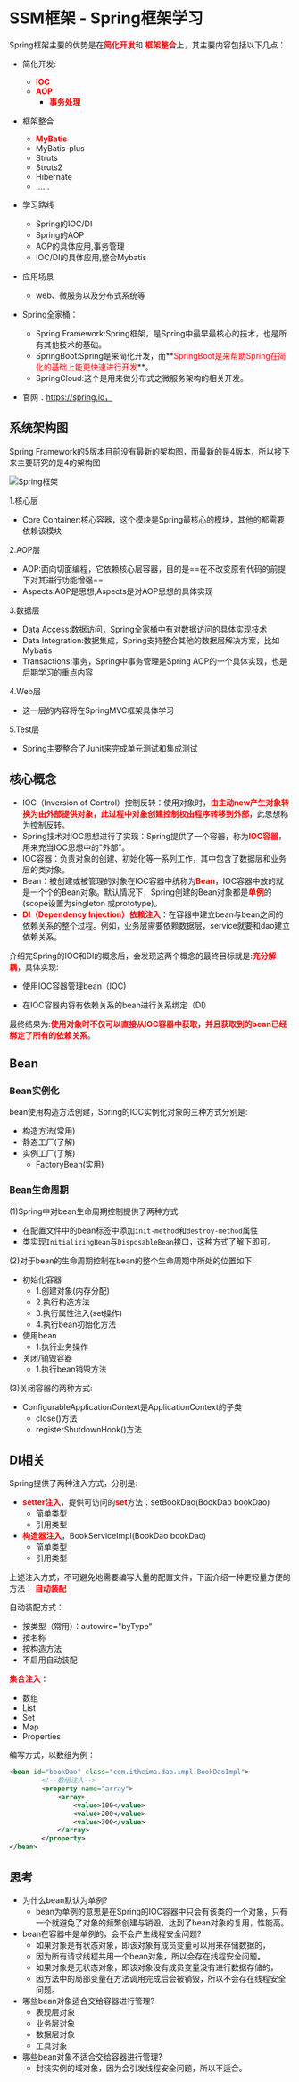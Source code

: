 # SSM框架 - Spring框架学习

Spring框架主要的优势是在<font color='red'>**简化开发**</font>和 <font color='red'>**框架整合**</font>上，其主要内容包括以下几点：

* 简化开发: 

  * <font color='red'>**IOC**</font>
  * <font color='red'>**AOP**</font>
    * <font color='red'>**事务处理**</font>
* 框架整合

  - <font color='red'>**MyBatis**</font>
  - MyBatis-plus
  - Struts
  - Struts2
  - Hibernate
  - ……
  
* 学习路线
  * Spring的IOC/DI
  * Spring的AOP
  * AOP的具体应用,事务管理
  * IOC/DI的具体应用,整合Mybatis


* 应用场景
  * web、微服务以及分布式系统等
* Spring全家桶：
  * Spring Framework:Spring框架，是Spring中最早最核心的技术，也是所有其他技术的基础。
  * SpringBoot:Spring是来简化开发，而**<font color='red'>SpringBoot是来帮助Spring在简化的基础上能更快速进行开发</font>**。
  * SpringCloud:这个是用来做分布式之微服务架构的相关开发。

* 官网：https://spring.io，


## 系统架构图

Spring Framework的5版本目前没有最新的架构图，而最新的是4版本，所以接下来主要研究的是4的架构图

![Spring框架](/_images/project/study/ssm/spring/Spring框架.png)

1.核心层

  * Core Container:核心容器，这个模块是Spring最核心的模块，其他的都需要依赖该模块

2.AOP层

  * AOP:面向切面编程，它依赖核心层容器，目的是==在不改变原有代码的前提下对其进行功能增强==
  * Aspects:AOP是思想,Aspects是对AOP思想的具体实现

3.数据层

  * Data Access:数据访问，Spring全家桶中有对数据访问的具体实现技术
  * Data Integration:数据集成，Spring支持整合其他的数据层解决方案，比如Mybatis
  * Transactions:事务，Spring中事务管理是Spring AOP的一个具体实现，也是后期学习的重点内容

4.Web层

  * 这一层的内容将在SpringMVC框架具体学习

5.Test层

  * Spring主要整合了Junit来完成单元测试和集成测试

## 核心概念

* IOC（Inversion of Control）控制反转：使用对象时，**<font color='red'>由主动new产生对象转换为由外部提供对象，此过程中对象创建控制权由程序转移到外部</font>**，此思想称为控制反转。
* Spring技术对IOC思想进行了实现：Spring提供了一个容器，称为<font color='red'>**IOC容器**</font>，用来充当IOC思想中的"外部"。
* IOC容器：负责对象的创建、初始化等一系列工作，其中包含了数据层和业务层的类对象。
* Bean：被创建或被管理的对象在IOC容器中统称为<font color='red'>**Bean**</font>，IOC容器中放的就是一个个的Bean对象。默认情况下，Spring创建的Bean对象都是<font color='red'>**单例**</font>的(scope设置为singleton 或prototype)。
* <font color='red'>**DI（Dependency Injection）依赖注入**</font>：在容器中建立bean与bean之间的依赖关系的整个过程。例如，业务层需要依赖数据层，service就要和dao建立依赖关系。

介绍完Spring的IOC和DI的概念后，会发现这两个概念的最终目标就是:<font color='red'>**充分解耦**</font>，具体实现:

* 使用IOC容器管理bean（IOC)

* 在IOC容器内将有依赖关系的bean进行关系绑定（DI）


最终结果为:<font color='red'>**使用对象时不仅可以直接从IOC容器中获取，并且获取到的bean已经绑定了所有的依赖关系**</font>。



## Bean

### Bean实例化

bean使用构造方法创建，Spring的IOC实例化对象的三种方式分别是:

* 构造方法(常用)
* 静态工厂(了解)
* 实例工厂(了解)
  * FactoryBean(实用)

###  Bean生命周期

(1)Spring中对bean生命周期控制提供了两种方式:

* 在配置文件中的bean标签中添加`init-method`和`destroy-method`属性
* 类实现`InitializingBean`与`DisposableBean`接口，这种方式了解下即可。

(2)对于bean的生命周期控制在bean的整个生命周期中所处的位置如下:

* 初始化容器
  * 1.创建对象(内存分配)
  * 2.执行构造方法
  * 3.执行属性注入(set操作)
  * 4.执行bean初始化方法
* 使用bean
  * 1.执行业务操作
* 关闭/销毁容器
  * 1.执行bean销毁方法

(3)关闭容器的两种方式:

* ConfigurableApplicationContext是ApplicationContext的子类
  * close()方法
  * registerShutdownHook()方法

## DI相关

Spring提供了两种注入方式，分别是:

* <font color='red'>**setter注入**</font>，提供可访问的<font color='red'>**set**</font>方法：setBookDao(BookDao bookDao)  
  * 简单类型
  * 引用类型
* <font color='red'>**构造器注入**</font>，BookServiceImpl(BookDao bookDao)  
  * 简单类型
  * 引用类型

上述注入方式，不可避免地需要编写大量的配置文件，下面介绍一种更轻量方便的方法： <font color='red'>**自动装配**</font>

自动装配方式：

* 按类型（常用）：autowire="byType"  
* 按名称
* 按构造方法
* 不启用自动装配

<font color='red'>**集合注入**</font>：

* 数组
* List
* Set
* Map
* Properties

编写方式，以数组为例：

```xml
<bean id="bookDao" class="com.itheima.dao.impl.BookDaoImpl">
        <!--数组注入-->
        <property name="array">
            <array>
                <value>100</value>
                <value>200</value>
                <value>300</value>
            </array>
        </property>
</bean>
```

## 思考

* 为什么bean默认为单例?
  * bean为单例的意思是在Spring的IOC容器中只会有该类的一个对象，只有一个就避免了对象的频繁创建与销毁，达到了bean对象的复用，性能高。
* bean在容器中是单例的，会不会产生线程安全问题?
  * 如果对象是有状态对象，即该对象有成员变量可以用来存储数据的，
  * 因为所有请求线程共用一个bean对象，所以会存在线程安全问题。
  * 如果对象是无状态对象，即该对象没有成员变量没有进行数据存储的，
  * 因方法中的局部变量在方法调用完成后会被销毁，所以不会存在线程安全问题。
* 哪些bean对象适合交给容器进行管理?
  * 表现层对象
  * 业务层对象
  * 数据层对象
  * 工具对象
* 哪些bean对象不适合交给容器进行管理?
  * 封装实例的域对象，因为会引发线程安全问题，所以不适合。
